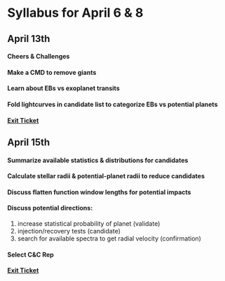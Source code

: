 # Syllabus for April 6 & 8


## April 13th
#### Cheers & Challenges
#### Make a CMD to remove giants
#### Learn about EBs vs exoplanet transits
#### Fold lightcurves in candidate list to categorize EBs vs potential planets
#### [Exit Ticket](https://docs.google.com/forms/d/e/1FAIpQLSfhexyVY226Fo7eyEtHve_MwAFkbjSh_eVrbftjhPyLBquDqQ/viewform?usp=sf_link)



## April 15th
#### Summarize available statistics & distributions for candidates
#### Calculate stellar radii & potential-planet radii to reduce candidates
#### Discuss flatten function window lengths for potential impacts
#### Discuss potential directions:
1. increase statistical probability of planet (validate)
2. injection/recovery tests (candidate)
3. search for available spectra to get radial velocity (confirmation)

#### Select C&C Rep
#### [Exit Ticket](https://docs.google.com/forms/d/e/1FAIpQLSfhexyVY226Fo7eyEtHve_MwAFkbjSh_eVrbftjhPyLBquDqQ/viewform?usp=sf_link)











